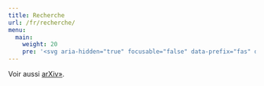 ```yaml
---
title: Recherche
url: /fr/recherche/
menu:
  main:
    weight: 20
    pre: '<svg aria-hidden="true" focusable="false" data-prefix="fas" data-icon="pen-nib" class="svg-inline--fa fa-pen-nib fa-w-16" role="img" xmlns="http://www.w3.org/2000/svg" viewBox="0 0 512 512"><path fill="currentColor" d="M136.6 138.79a64.003 64.003 0 0 0-43.31 41.35L0 460l14.69 14.69L164.8 324.58c-2.99-6.26-4.8-13.18-4.8-20.58 0-26.51 21.49-48 48-48s48 21.49 48 48-21.49 48-48 48c-7.4 0-14.32-1.81-20.58-4.8L37.31 497.31 52 512l279.86-93.29a64.003 64.003 0 0 0 41.35-43.31L416 224 288 96l-151.4 42.79zm361.34-64.62l-60.11-60.11c-18.75-18.75-49.16-18.75-67.91 0l-56.55 56.55 128.02 128.02 56.55-56.55c18.75-18.75 18.75-49.15 0-67.91z"></path></svg>'
---
```


Voir aussi [arXiv»](https://arxiv.org/a/idrissi_n_1.html).
